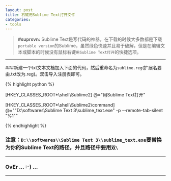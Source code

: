 ```yaml
---
layout: post
title: 右键用Sublime Text打开文件
categories:
- tools
---
```


> __#suprsvn:__ Sublime Text是写代码的神器，在下载的时候大多数都是下载`portable version`的Sublime，虽然绿色快速并且易于破解，但是在编辑文本或脚本的时候没有鼠标右键`用Sublime Text打开`的快捷选项。

---

###新建一个txt文本文档加入下面的代码，然后重命名为`sublime.reg`(扩展名要由.txt改为.reg)。双击导入注册表即可。     

{% highlight python %}

[HKEY_CLASSES_ROOT\*\shell\Sublime2]
@="用Sublime Text打开"

[HKEY_CLASSES_ROOT\*\shell\Sublime2\command]
@="\"D:\\softwares\\Sublime Text 3\\sublime_text.exe\" -p --remote-tab-silent \"%1\""

{% endhighlight %}

### 注意：`D:\\softwares\\Sublime Text 3\\sublime_text.exe`要替换为你的Sublime Text的路径，并且路径中要用`双\`     

---

### OvEr … :-) …

---